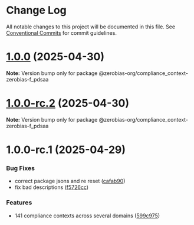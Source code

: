 # Change Log

All notable changes to this project will be documented in this file.
See [Conventional Commits](https://conventionalcommits.org) for commit guidelines.

# [1.0.0](https://github.com/zerobias-org/compliance_context/compare/@zerobias-org/compliance_context-zerobias-f_pdsaa@1.0.0-rc.2...@zerobias-org/compliance_context-zerobias-f_pdsaa@1.0.0) (2025-04-30)

**Note:** Version bump only for package @zerobias-org/compliance_context-zerobias-f_pdsaa





# [1.0.0-rc.2](https://github.com/zerobias-org/compliance_context/compare/@zerobias-org/compliance_context-zerobias-f_pdsaa@1.0.0-rc.1...@zerobias-org/compliance_context-zerobias-f_pdsaa@1.0.0-rc.2) (2025-04-30)

**Note:** Version bump only for package @zerobias-org/compliance_context-zerobias-f_pdsaa





# 1.0.0-rc.1 (2025-04-29)


### Bug Fixes

* correct package jsons and re reset ([cafab90](https://github.com/zerobias-org/compliance_context/commit/cafab90b3771e45ffeefa4ea2dca415266baa99f))
* fix bad descriptions ([f5726cc](https://github.com/zerobias-org/compliance_context/commit/f5726cc749df176f6d8e37f3d2ed07b1302f60e5))


### Features

* 141 compliance contexts across several domains ([599c975](https://github.com/zerobias-org/compliance_context/commit/599c975fcf3da5bbfffe4113c7f5f793e5231e68))
